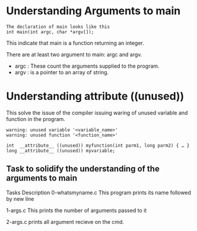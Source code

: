 # Understanding Arguments to main
	The declaration of main looks like this
	int main(int argc, char *argv[]);

This indicate that main is a function returning an integer.

There are at least two argument to main: argc and argv.

* argc : These count the arguments supplied to the program.
* argv : is a pointer to an array of string.

# Understanding __attribute__ ((unused))
This solve the issue of the compiler issuing waring of unused variable and function in the program.

	warning: unused variable '<variable_name>'
	warning: unused function '<function_name>'

	int  __attribute__ ((unused)) myfunction(int parm1, long parm2) { … }
	long __attribute__ ((unused)) myvariable;

## Task to solidify the understanding of the arguments to main

Tasks					Description
0-whatsmyname.c			This program prints its name followed by new line

1-args.c				This prints the number of arguments passed to it

2-args.c				prints all argument recieve on the cmd.
